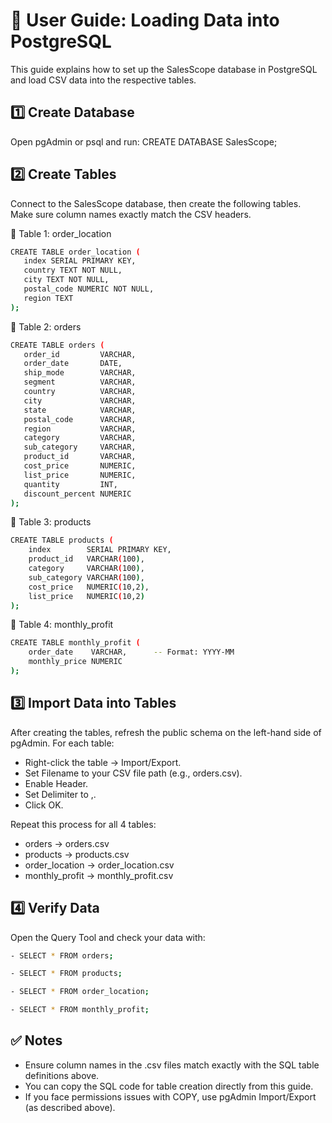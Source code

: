 # 📘 User Guide: Loading Data into PostgreSQL
This guide explains how to set up the SalesScope database in PostgreSQL and load CSV data into the respective tables.

## 1️⃣ Create Database

Open pgAdmin or psql and run:
CREATE DATABASE SalesScope;

## 2️⃣ Create Tables

Connect to the SalesScope database, then create the following tables.
Make sure column names exactly match the CSV headers.

 📍 Table 1: order_location
 ```bash
CREATE TABLE order_location (
    index SERIAL PRIMARY KEY,
    country TEXT NOT NULL,
    city TEXT NOT NULL,
    postal_code NUMERIC NOT NULL,
    region TEXT
);
```

 📍 Table 2: orders
 ```bash
CREATE TABLE orders (
    order_id         VARCHAR,
    order_date       DATE,
    ship_mode        VARCHAR,
    segment          VARCHAR,
    country          VARCHAR,
    city             VARCHAR,
    state            VARCHAR,
    postal_code      VARCHAR,
    region           VARCHAR,
    category         VARCHAR,
    sub_category     VARCHAR,
    product_id       VARCHAR,
    cost_price       NUMERIC,
    list_price       NUMERIC,
    quantity         INT,
    discount_percent NUMERIC
);
```

📍 Table 3: products
```bash
CREATE TABLE products (
    index        SERIAL PRIMARY KEY,      
    product_id   VARCHAR(100),             
    category     VARCHAR(100),
    sub_category VARCHAR(100),
    cost_price   NUMERIC(10,2),
    list_price   NUMERIC(10,2)
);
```

📍 Table 4: monthly_profit
```bash
CREATE TABLE monthly_profit (
    order_date    VARCHAR,      -- Format: YYYY-MM
    monthly_price NUMERIC
);
```

## 3️⃣ Import Data into Tables

After creating the tables, refresh the public schema on the left-hand side of pgAdmin.
For each table:

- Right-click the table → Import/Export.
- Set Filename to your CSV file path (e.g., orders.csv).
- Enable Header.
- Set Delimiter to ,.
- Click OK.

Repeat this process for all 4 tables:

* orders → orders.csv
* products → products.csv
* order_location → order_location.csv
* monthly_profit → monthly_profit.csv

## 4️⃣ Verify Data

Open the Query Tool and check your data with:
```bash
- SELECT * FROM orders;
```
```bash
- SELECT * FROM products;
```
```bash
- SELECT * FROM order_location;
```
```bash
- SELECT * FROM monthly_profit;
```

## ✅ Notes

+ Ensure column names in the .csv files match exactly with the SQL table definitions above.
+ You can copy the SQL code for table creation directly from this guide.
+ If you face permissions issues with COPY, use pgAdmin Import/Export (as described above).